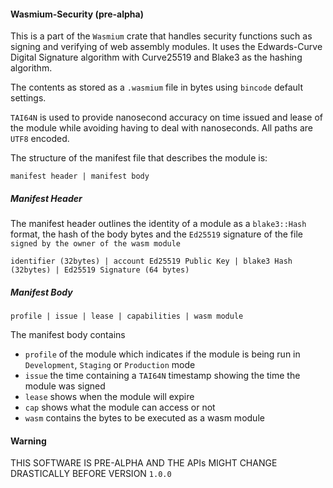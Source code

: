 #### Wasmium-Security (pre-alpha)

This is a part of the `Wasmium` crate that handles security functions such as signing and verifying of web assembly modules. It uses the Edwards-Curve Digital Signature algorithm with Curve25519 and Blake3 as the hashing algorithm.

The contents as stored as a `.wasmium` file in bytes using `bincode` default settings.

`TAI64N` is used to provide nanosecond accuracy on time issued and lease of the module while avoiding having to deal with nanoseconds. All paths are `UTF8` encoded.

The structure of the manifest file that describes the module is:

`manifest header | manifest body`

##### Manifest Header

The manifest header outlines the identity of a module as a `blake3::Hash` format, the hash of the body bytes and the `Ed25519` signature of the file `signed by the owner of the wasm module`

`identifier (32bytes) | account Ed25519 Public Key | blake3 Hash (32bytes) | Ed25519 Signature (64 bytes)   `

##### Manifest Body

`profile | issue | lease | capabilities | wasm module`

The manifest body contains

-  `profile` of the module which indicates if the module is being run in `Development`, `Staging` or `Production` mode
- `issue` the time containing a `TAI64N` timestamp showing the time the module was signed
- `lease` shows when the module will expire
- `cap` shows what the module can access or not
- `wasm` contains the bytes to be executed as a wasm module

#### Warning

THIS  SOFTWARE IS PRE-ALPHA AND THE APIs MIGHT CHANGE DRASTICALLY BEFORE VERSION `1.0.0`